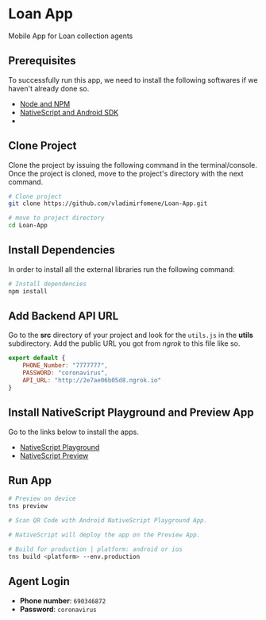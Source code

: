 # Loan App

Mobile App for Loan collection agents

## Prerequisites

To successfully run this app, we need to install the following softwares if we haven't
already done so.

* [Node and NPM](https://nodejs.org/en/download/)
* [NativeScript and Android SDK](https://nativescript-vue.org/en/docs/getting-started/installation/#nativescript-cli)
* 

## Clone Project

Clone the project by issuing the following command in the terminal/console. Once the project is cloned, move to the project's directory with the next command.

```sh
# Clone project
git clone https://github.com/vladimirfomene/Loan-App.git

# move to project directory
cd Loan-App
```
## Install Dependencies

In order to install all the external libraries run the following command:

```sh
# Install dependencies
npm install
```

## Add Backend API URL

Go to the **src** directory of your project and look for the `utils.js` in the 
**utils** subdirectory. Add the public URL you got from *ngrok* to this file like 
so.

```js
export default {
    PHONE_Number: "7777777",
    PASSWORD: "coronavirus",
    API_URL: "http://2e7ae06b05d8.ngrok.io"
}
```

## Install NativeScript Playground and Preview App

Go to the links below to install the apps.

* [NativeScript Playground](https://play.google.com/store/apps/details?id=org.nativescript.play&hl=en&gl=US)
* [NativeScript Preview](https://play.google.com/store/apps/details?id=org.nativescript.preview&hl=en&gl=US)


## Run App

``` sh
# Preview on device
tns preview

# Scan QR Code with Android NativeScript Playground App.

# NativeScript will deploy the app on the Preview App.

# Build for production | platform: android or ios
tns build <platform> --env.production

```
## Agent Login

* **Phone number**: `690346872`
* **Password**: `coronavirus`